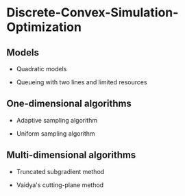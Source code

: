 # Discrete-Convex-Simulation-Optimization

## Models

- Quadratic models

- Queueing with two lines and limited resources

## One-dimensional algorithms

- Adaptive sampling algorithm

- Uniform sampling algorithm

## Multi-dimensional algorithms

- Truncated subgradient method

- Vaidya's cutting-plane method
